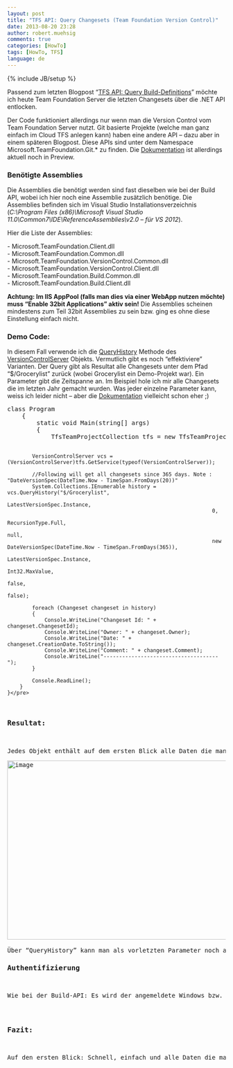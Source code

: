 ```yaml
---
layout: post
title: "TFS API: Query Changesets (Team Foundation Version Control)"
date: 2013-08-20 23:28
author: robert.muehsig
comments: true
categories: [HowTo]
tags: [HowTo, TFS]
language: de
---
```

{% include JB/setup %}
<p>Passend zum letzten Blogpost “<a href="{{BASE_PATH}}/2013/08/19/tfs-api-query-build-definitions/">TFS API: Query Build-Definitions</a>” möchte ich heute Team Foundation Server die letzten Changesets über die .NET API entlocken.</p> <p>Der Code funktioniert allerdings nur wenn man die Version Control vom Team Foundation Server nutzt. Git basierte Projekte (welche man ganz einfach im Cloud TFS anlegen kann) haben eine andere API – dazu aber in einem späteren Blogpost. Diese APIs sind unter dem Namespace Microsoft.TeamFoundation.Git.* zu finden. Die <a href="http://msdn.microsoft.com/en-us/library/bb130146(v=vs.120).aspx">Dokumentation</a> ist allerdings aktuell noch in Preview.</p> <h3>Benötigte Assemblies</h3> <p>Die Assemblies die benötigt werden sind fast dieselben wie bei der Build API, wobei ich hier noch eine Assemblie zusätzlich benötige. Die Assemblies befinden sich im Visual Studio Installationsverzeichnis (<em>C:\Program Files (x86)\Microsoft Visual Studio 11.0\Common7\IDE\ReferenceAssemblies\v2.0 – für VS 2012</em>). </p> <p>Hier die Liste der Assemblies: <p>- Microsoft.TeamFoundation.Client.dll<br>- Microsoft.TeamFoundation.Common.dll<br>- Microsoft.TeamFoundation.VersionControl.Common.dll<br>- Microsoft.TeamFoundation.VersionControl.Client.dll<br>- Microsoft.TeamFoundation.Build.Common.dll<br>- Microsoft.TeamFoundation.Build.Client.dll</p> <p><strong>Achtung: Im IIS AppPool (falls man dies via einer WebApp nutzen möchte) muss “Enable 32bit Applications” aktiv sein!</strong> Die Assemblies scheinen mindestens zum Teil 32bit Assemblies zu sein bzw. ging es ohne diese Einstellung einfach nicht. <h3>Demo Code:</h3> <p>In diesem Fall verwende ich die <a href="http://msdn.microsoft.com/en-us/library/microsoft.teamfoundation.versioncontrol.client.versioncontrolserver.queryhistory.aspx">QueryHistory</a> Methode des <a href="http://msdn.microsoft.com/en-us/library/Microsoft.TeamFoundation.VersionControl.Client.VersionControlServer.aspx">VersionControlServer</a> Objekts. Vermutlich gibt es noch “effektiviere” Varianten. Der Query gibt als Resultat alle Changesets unter dem Pfad “$/Grocerylist” zurück (wobei Grocerylist ein Demo-Projekt war). Ein Parameter gibt die Zeitspanne an. Im Beispiel hole ich mir alle Changesets die im letzten Jahr gemacht wurden. Was jeder einzelne Parameter kann, weiss ich leider nicht – aber die <a href="http://msdn.microsoft.com/en-us/library/microsoft.teamfoundation.versioncontrol.client.versioncontrolserver.queryhistory.aspx">Dokumentation</a> vielleicht schon eher ;)</p><pre class="brush: csharp; auto-links: true; collapse: false; first-line: 1; gutter: true; html-script: false; light: false; ruler: false; smart-tabs: true; tab-size: 4; toolbar: true;">class Program
    {
        static void Main(string[] args)
        {
            TfsTeamProjectCollection tfs = new TfsTeamProjectCollection(new Uri("https://code-inside.visualstudio.com/DefaultCollection"));

            VersionControlServer vcs = (VersionControlServer)tfs.GetService(typeof(VersionControlServer));

            //Following will get all changesets since 365 days. Note : "DateVersionSpec(DateTime.Now - TimeSpan.FromDays(20))"
            System.Collections.IEnumerable history = vcs.QueryHistory("$/Grocerylist", 
                                                                      LatestVersionSpec.Instance,
                                                                      0,
                                                                      RecursionType.Full,
                                                                      null,
                                                                      new DateVersionSpec(DateTime.Now - TimeSpan.FromDays(365)),
                                                                      LatestVersionSpec.Instance,
                                                                      Int32.MaxValue,
                                                                      false,
                                                                      false);

            foreach (Changeset changeset in history)
            {
                Console.WriteLine("Changeset Id: " + changeset.ChangesetId);
                Console.WriteLine("Owner: " + changeset.Owner);
                Console.WriteLine("Date: " + changeset.CreationDate.ToString());
                Console.WriteLine("Comment: " + changeset.Comment);
                Console.WriteLine("-------------------------------------");
            }

            Console.ReadLine();
        }
    }</pre>
<h3>Resultat:</h3>
<p>Jedes Objekt enthält auf dem ersten Blick alle Daten die man auch über Visual Studio &amp; co. beziehen kann – dazu WorkItems, CheckinNotes usw.
<p><a href="{{BASE_PATH}}/assets/wp-images-de/image1904.png"><img title="image" style="border-top: 0px; border-right: 0px; border-bottom: 0px; border-left: 0px; display: inline" border="0" alt="image" src="{{BASE_PATH}}/assets/wp-images-de/image_thumb1045.png" width="587" height="413"></a> 
<p>Über “QueryHistory” kann man als vorletzten Parameter noch angeben ob man die Changes haben möchte – so kann man auch direkt nachvollziehen was wirklich geändert wurde.
<h3>Authentifizierung</h3>
<p>Wie bei der Build-API: Es wird der angemeldete Windows bzw. Microsoft Account genommen – ansonsten wird ein Authentifizierungsfenster angezeigt. Man kann auch die Credentials über die API mitgeben. Alles <a href="{{BASE_PATH}}/2013/08/19/tfs-api-query-build-definitions/">weitere in dem TFS Build Blogpost</a>.
<h3></h3>
<h3>Fazit:</h3>
<p>Auf den ersten Blick: Schnell, einfach und alle Daten die man benötigt.</p>
